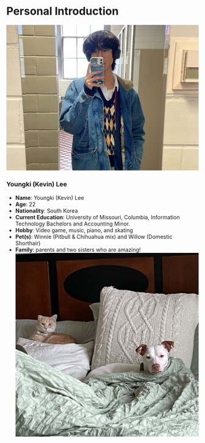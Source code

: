 # Personal Introduction

![pic of me](https://github.com/kevinkee99/Kevo-Repository/blob/4d2e274ce69315b3a6e0453212cba8461d1f7f6c/me%20pic.jpg)
### Youngki (Kevin) Lee
* **Name**: Youngki (Kevin) Lee  
* **Age**: 22  
* **Nationality**: South Korea  
* **Current Education**: University of Missouri, Columbia, Information Technology Bachelors and Accounting Minor.  
* **Hobby**: Video game, music, piano, and skating  
* **Pet(s)**: Winnie (Pitbull & Chihuahua mix) and Willow (Domestic Shorthair)  
* **Family**: parents and two sisters who are amazing!  
![pic of kids](https://github.com/kevinkee99/Kevo-Repository/blob/0086e6956c09f411a2aa0d8b961f3e9a1088121a/dogpic.jpg)
